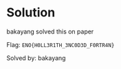 # Solution
bakayang solved this on paper

Flag: `ENO{H0LL3R1TH_3NC0D3D_F0RTR4N}`

Solved by: bakayang
